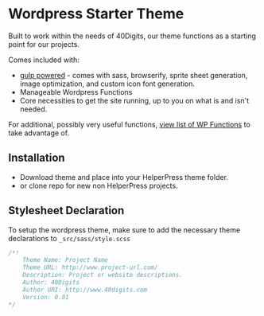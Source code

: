 # Wordpress Starter Theme

Built to work within the needs of 40Digits, our theme functions as a starting point for our projects.

Comes included with:

- [gulp powered](https://github.com/40Digits/gulp-starter) - comes with sass, browserify, sprite sheet generation, image optimization, and custom icon font generation.
- Manageable Wordpress Functions
- Core necessities to get the site running, up to you on what is and isn't needed.

For additional, possibly very useful functions, [view list of WP Functions](http://wiki.40digits.net/resources/wp-functions-to-take-advantage-of/) to take advantage of.

## Installation

* Download theme and place into your HelperPress theme folder.
* or clone repo for new non HelperPress projects.

## Stylesheet Declaration

To setup the wordpress theme, make sure to add the necessary theme declarations to `_src/sass/style.scss`

```scss
/*!
    Theme Name: Project Name
    Theme URL: http://www.project-url.com/
    Description: Project or website descriptions.
    Author: 40Digits
    Author URI: http://www.40digits.com
    Version: 0.01
*/
```